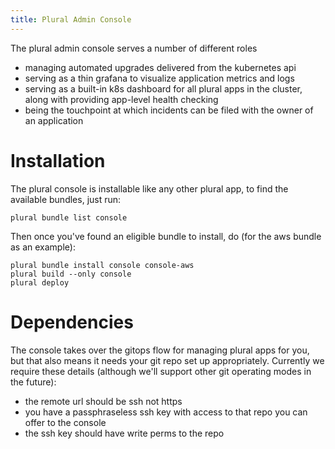 ```yaml
---
title: Plural Admin Console
---
```


The plural admin console serves a number of different roles

* managing automated upgrades delivered from the kubernetes api
* serving as a thin grafana to visualize application metrics and logs
* serving as a built-in k8s dashboard for all plural apps in the cluster, along with providing app-level health checking
* being the touchpoint at which incidents can be filed with the owner of an application

# Installation

The plural console is installable like any other plural app, to find the available bundles, just run:

```shell {% showHeader=false %}
plural bundle list console
```

Then once you've found an eligible bundle to install, do (for the aws bundle as an example):

```shell {% showHeader=false %}
plural bundle install console console-aws
plural build --only console
plural deploy
```

# Dependencies

The console takes over the gitops flow for managing plural apps for you, but that also means it needs your git repo set up appropriately.  Currently we require these details (although we'll support other git operating modes in the future):

* the remote url should be ssh not https
* you have a passphraseless ssh key with access to that repo you can offer to the console
* the ssh key should have write perms to the repo